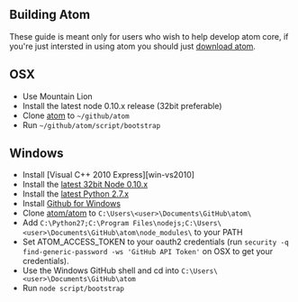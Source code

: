 ## Building Atom

These guide is meant only for users who wish to help develop atom core,
if you're just intersted in using atom you should just [download
atom][download].

## OSX

* Use Mountain Lion
* Install the latest node 0.10.x release (32bit preferable)
* Clone [atom][atom-git] to `~/github/atom`
* Run `~/github/atom/script/bootstrap`

## Windows

* Install [Visual C++ 2010 Express][win-vs2010]
* Install the [latest 32bit Node 0.10.x][win-node]
* Install the [latest Python 2.7.x][win-python]
* Install [Github for Windows][win-github]
* Clone [atom/atom][atom-git] to `C:\Users\<user>\Documents\GitHub\atom\`
* Add `C:\Python27;C:\Program Files\nodejs;C:\Users\<user>\Documents\GitHub\atom\node_modules\`
  to your PATH
* Set ATOM_ACCESS_TOKEN to your oauth2 credentials (run `security -q
  find-generic-password -ws 'GitHub API Token'` on OSX to get your
  credentials).
* Use the Windows GitHub shell and cd into `C:\Users\<user>\Documents\GitHub\atom`
* Run `node script/bootstrap`

[download]: http://www.atom.io
[win-node]: http://nodejs.org/download/
[win-python]: http://www.python.org/download/
[win-github]: http://windows.github.com/
[atom-git]: https://github.com/atom/atom/
